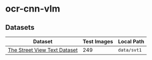 # ocr-cnn-vlm

## Datasets

| Dataset | Test Images | Local Path |
| --- | --- | --- |
| [The Street View Text Dataset](http://www.iapr-tc11.org/mediawiki/index.php/The_Street_View_Text_Dataset) | 249 | `data/svt1` |
